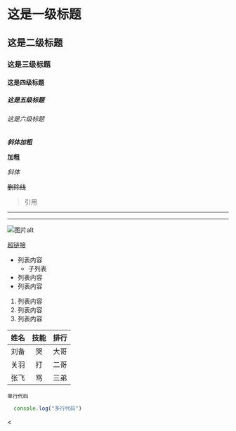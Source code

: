 <!-- 标题 -->

# 这是一级标题

## 这是二级标题

### 这是三级标题

#### 这是四级标题

##### 这是五级标题

###### 这是六级标题

<!-- 字体 -->
***斜体加粗*** 

**加粗**

*斜体*

~~删除线~~


<!-- 引用 -->

> 引用

<!-- 分割线 -->
---

***

<!-- 图片 -->

![图片alt](https://cdn.pixabay.com/photo/2019/03/07/17/17/bride-4040677_1280.jpg "图片")

<!-- 超链接 -->
[超链接](http://jianshu.com "标题")

<!-- 无序列表 -->
* 列表内容
   - 子列表
* 列表内容
* 列表内容

<!-- 有序列表 -->
1. 列表内容
2. 列表内容
3. 列表内容

<!-- 表格 -->
| 姓名 | 技能  | 排行 |
| ---- | :---: | ---: |
| 刘备 |  哭   | 大哥 |
| 关羽 |  打   | 二哥 |
| 张飞 |  骂   | 三弟 |

<!-- 多行代码 -->
 `单行代码`

```javascript
  console.log("多行代码")
```

<